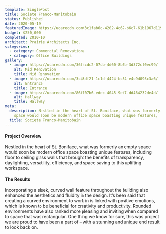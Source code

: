 ```yaml
---
template: SinglePost
title: Societe Franco-Manitobain
status: Published
date: 2020-05-19
featuredImage: https://ucarecdn.com/3c1fab6c-4202-4c67-b6c7-61b1967d119b/
budget: $250,000
completed: 2010-10
architect: Prairie Architects Inc.
categories:
  - category: Commercial Renovations
  - category: Office Buildings
gallery:
  - image: https://ucarecdn.com/36facdc2-07cb-4d60-8b6b-3d372cf0ec99/
    alt: Mid Renovation
    title: Mid Renovation
  - image: https://ucarecdn.com/3c43df21-1c1d-4424-bc84-e4c9d093c3a6/
    alt: Entrance
    title: Entrance
  - image: https://ucarecdn.com/86f707b6-edec-4045-9eb7-dd464232de4d/
    alt: Hallway
    title: Hallway
meta:
  description: Nestled in the heart of St. Boniface, what was formerly an empty
    space would soon be modern office space boasting unique features,
  title: Societe Franco-Manitobain
---
```

#### Project Overview

Nestled in the heart of St. Boniface, what was formerly an empty space would soon be modern office space boasting unique features, including floor to ceiling glass walls that brought the benefits of transparency, daylighting, versatility, efficiency, and space saving to this uplifting workspace.

#### The Results

Incorporating a sleek, curved wall feature throughout the building also enhanced the aesthetics and fluidity in the design. It’s been said that creating a curved environment to work in is linked with positive emotions, which is known to be beneficial for creativity and productivity. Rounded environments have also ranked more pleasing and inviting when compared to space that was rectangular. One thing we know for sure, this was project we are proud to have been a part of – with a stunning and unique end result to look back on.
